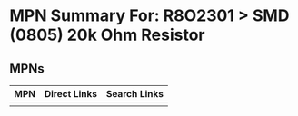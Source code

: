



# MPN Summary For: R8O2301 > SMD (0805) 20k Ohm Resistor

## MPNs
  

|MPN|Direct Links|Search Links|
| :--- | :--- | :--- |
||||
